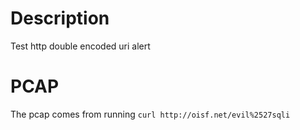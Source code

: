 # Description

Test http double encoded uri alert

# PCAP

The pcap comes from running
`curl http://oisf.net/evil%2527sqli`
